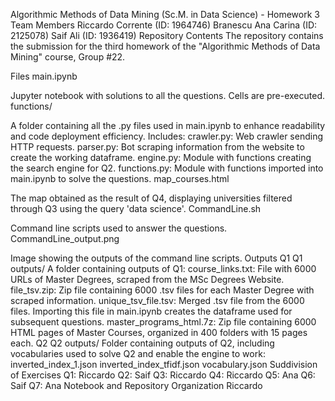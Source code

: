 Algorithmic Methods of Data Mining (Sc.M. in Data Science) - Homework 3
Team Members
Riccardo Corrente (ID: 1964746)
Branescu Ana Carina (ID: 2125078)
Saif Ali (ID: 1936419)
Repository Contents
The repository contains the submission for the third homework of the "Algorithmic Methods of Data Mining" course, Group #22.

Files
main.ipynb

Jupyter notebook with solutions to all the questions. Cells are pre-executed.
functions/

A folder containing all the .py files used in main.ipynb to enhance readability and code deployment efficiency. Includes:
crawler.py: Web crawler sending HTTP requests.
parser.py: Bot scraping information from the website to create the working dataframe.
engine.py: Module with functions creating the search engine for Q2.
functions.py: Module with functions imported into main.ipynb to solve the questions.
map_courses.html

The map obtained as the result of Q4, displaying universities filtered through Q3 using the query 'data science'.
CommandLine.sh

Command line scripts used to answer the questions.
CommandLine_output.png

Image showing the outputs of the command line scripts.
Outputs
Q1
Q1 outputs/
A folder containing outputs of Q1:
course_links.txt: File with 6000 URLs of Master Degrees, scraped from the MSc Degrees Website.
file_tsv.zip: Zip file containing 6000 .tsv files for each Master Degree with scraped information.
unique_tsv_file.tsv: Merged .tsv file from the 6000 files. Importing this file in main.ipynb creates the dataframe used for subsequent questions.
master_programs_html.7z: Zip file containing 6000 HTML pages of Master Courses, organized in 400 folders with 15 pages each.
Q2
Q2 outputs/
Folder containing outputs of Q2, including vocabularies used to solve Q2 and enable the engine to work:
inverted_index_1.json
inverted_index_tfidf.json
vocabulary.json
Suddivision of Exercises
Q1: Riccardo
Q2: Saif
Q3: Riccardo
Q4: Riccardo
Q5: Ana
Q6: Saif
Q7: Ana
Notebook and Repository Organization
Riccardo
